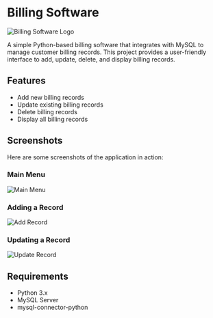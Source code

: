 # Billing Software

![Billing Software Logo](https://via.placeholder.com/150)  <!-- Replace with your logo or a relevant image -->

A simple Python-based billing software that integrates with MySQL to manage customer billing records. This project provides a user-friendly interface to add, update, delete, and display billing records.

## Features

- Add new billing records
- Update existing billing records
- Delete billing records
- Display all billing records

## Screenshots

Here are some screenshots of the application in action:

### Main Menu
![Main Menu](https://via.placeholder.com/800x400?text=Main+Menu)  <!-- Replace with actual screenshot of your main menu -->

### Adding a Record
![Add Record](https://via.placeholder.com/800x400?text=Add+Record)  <!-- Replace with actual screenshot of adding a record -->

### Updating a Record
![Update Record](https://via.placeholder.com/800x400?text=Update+Record)  <!-- Replace with actual screenshot of updating a record -->

## Requirements

- Python 3.x
- MySQL Server
- mysql-connector-python

